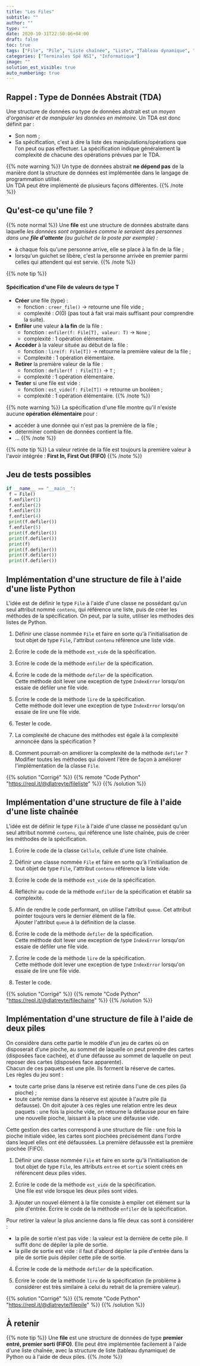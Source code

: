```yaml
---
title: "Les Files"
subtitle: ""
author: ""
type: ""
date: 2020-10-31T22:50:06+04:00
draft: false
toc: true
tags: ["File", "Pile", "Liste chaînée", "Liste", "Tableau dynamique", "Complexité"]
categories: ["Terminales Spé NSI", "Informatique"]
image: ""
solution_est_visible: true
auto_numbering: true
---
```


## Rappel : Type de Données Abstrait (TDA)

Une structure de données ou type de données abstrait est un *moyen d'organiser et de manipuler les données en mémoire*. Un TDA est donc définit par :

- Son nom ;
- Sa spécification, c'est à dire la liste des manipulations/opérations que l'on peut ou pas effectuer.
La spécification indique généralement la complexité de chacune des opérations prévues par le TDA.

{{% note warning %}}
Un type de données abstrait **ne dépend pas** de la manière dont la structure de données est implémentée dans le langage de programmation utilisé.  
Un TDA peut être implémenté de plusieurs façons différentes.
{{% /note %}}

## Qu'est-ce qu'une file ?

{{% note normal %}}
Une **file** est une structure de données abstraite dans laquelle *les données sont organisées comme le seraient des personnes dans une **file d'attente** (au guichet de la poste par exemple) :*

- à chaque fois qu'une personne arrive, elle se place à la fin de la file ;
- lorsqu'un guichet se libère, c'est la personne arrivée en premier parmi celles qui attendent qui est servie.
{{% /note %}}

{{% note tip %}}

#### Spécification d'une File de valeurs de type T

- **Créer** une file (type) :
  - fonction : `creer_file()` $\longrightarrow$ retourne une file vide ;
  - complexité : $O(0)$ (pas tout à fait vrai mais suffisant pour comprendre la suite).
- **Enfiler** une valeur **à la fin** de la file :
  - fonction : `enfiler(f: File[T], valeur: T)` $\longrightarrow$ `None` ;
  - complexité : 1 opération élémentaire.
- **Accéder** à la valeur située au début de la file :
  - fonction : `lire(f: File[T])` $\longrightarrow$ retourne la première valeur de la file ;
  - Complexité : 1 opération élémentaire.
- **Retirer** la première valeur de la file :
  - fonction : `defiler(f : File[T])` $\longrightarrow$ `T` ;
  - complexité : 1 opération élémentaire.
- **Tester** si une file est vide :
  - fonction : `est_vide(f: File[T])` $\longrightarrow$ retourne un booléen ;
  - complexité : 1 opération élémentaire.
{{% /note %}}

{{% note warning %}}
La spécification d'une file montre qu'il n'existe aucune **opération élémentaire** pour&nbsp;:

- accéder à une donnée qui n'est pas la première de la file&nbsp;;
- déterminer combien de données contient la file.
- ...
{{% /note %}}

{{% note tip %}}
La valeur retirée de la file est toujours la première valeur à l'avoir intégrée&nbsp;: **First In, First Out (FIFO)**
{{% /note %}}

## Jeu de tests possibles

```python
if __name__ == "__main__":
 f = File()
 f.enfiler(1)
 f.enfiler(2)
 f.enfiler(3)
 f.enfiler(4)
 print(f.defiler())
 f.enfiler(5)
 print(f.defiler())
 print(f.defiler())
 print(f)
 print(f.defiler())
 print(f.defiler())
 print(f.defiler())
```

## Implémentation d'une structure de file à l'aide d'une liste Python

L'idée est de définir le type `File` à l'aide d'une classe ne possédant qu'un seul attribut nommé `contenu`, qui référence une liste, puis de créer les méthodes de la spécification.
On peut, par la suite, utiliser les méthodes des listes de Python.

1. Définir une classe nommée `File` et faire en sorte qu'à l'initialisation de tout objet de type `File`, l'attribut `contenu` référence une liste vide.

2. Écrire le code de la méthode `est_vide` de la spécification.

3. Écrire le code de la méthode `enfiler` de la spécification.

4. Écrire le code de la méthode `defiler` de la spécification.  
Cette méthode doit lever une exception de type `IndexError` lorsqu'on essaie de défiler une file vide.

5. Écrire le code de la méthode `lire` de la spécification.  
Cette méthode doit lever une exception de type `IndexError` lorsqu'on essaie de lire une file vide.

6. Tester le code.

7. La complexité de chacune des méthodes est égale à la complexité annoncée dans la spécification&nbsp;?

8. Comment pourrait-on améliorer la complexité de la méthode `defiler`&nbsp;?
Modifier toutes les méthodes qui doivent l'être de façon à améliorer l'implémentation de la classe `File`.

{{% solution "Corrigé" %}}
{{% remote "Code Python" "https://repl.it/@dlatreyte/fileliste" %}}
{{% /solution %}}

## Implémentation d'une structure de file à l'aide d'une liste chaînée

L'idée est de définir le type `File` à l'aide d'une classe ne possédant qu'un seul attribut nommé `contenu`, qui référence une liste chaînée, puis de créer les méthodes de la spécification.

1. Écrire le code de la classe `Cellule`, cellule d'une liste chaînée.

2. Définir une classe nommée `File` et faire en sorte qu'à l'initialisation de tout objet de type `File`, l'attribut `contenu` référence la liste vide.

3. Écrire le code de la méthode `est_vide` de la spécification.

4. Réfléchir au code de la méthode `enfiler` de la spécification et établir sa complexité.

5. Afin de rendre le code performant, on utilise l'attribut `queue`. Cet attribut pointer toujours vers le dernier élément de la file.  
Ajouter l'attribut `queue` à la définition de la classe.

6. Écrire le code de la méthode `defiler` de la spécification.  
Cette méthode doit lever une exception de type `IndexError` lorsqu'on essaie de défiler une file vide.

7. Écrire le code de la méthode `lire` de la spécification.  
Cette méthode doit lever une exception de type `IndexError` lorsqu'on essaie de lire une file vide.

8. Tester le code.

{{% solution "Corrigé" %}}
{{% remote "Code Python" "https://repl.it/@dlatreyte/filechaine" %}}
{{% /solution %}}

## Implémentation d'une structure de file à l'aide de deux piles

On considère dans cette partie le modèle d'un jeu de cartes où on disposerait d'une pioche, au sommet de laquelle on peut prendre des cartes (disposées face cachée), et d'une défausse au sommet de laquelle on peut reposer des cartes (disposées face apparente).  
Chacun de ces paquets est une pile. Ils forment la réserve de cartes.  
Les règles du jeu sont :

- toute carte prise dans la réserve est retirée dans l'une de ces piles (la pioche) ;
- toute carte remise dans la réserve est ajoutée à l'autre pile (la défausse).
On doit ajouter à ces règles une relation entre les deux paquets : une fois la pioche vide, on retourne la défausse pour en faire une nouvelle pioche, laissant à la place une défausse vide.

Cette gestion des cartes correspond à une structure de file : une fois la pioche initiale vidée, les cartes sont piochées précisément dans l'ordre dans lequel elles ont été défaussées. La première défaussée est la première piochée (FIFO).

1. Définir une classe nommée `File` et faire en sorte qu'à l'initialisation de tout objet de type `File`, les attributs `entree` et `sortie` soient créés en référencent deux piles vides.

2. Écrire le code de la méthode `est_vide` de la spécification.  
Une file est vide lorsque les deux piles sont vides.

3. Ajouter un nouvel élément à la file consiste à empiler cet élément sur la pile d'entrée.
Écrire le code de la méthode `enfiler` de la spécification.

Pour retirer la valeur la plus ancienne dans la file deux cas sont à considérer :

- la pile de sortie n'est pas vide : la valeur est la dernière de cette pile. Il suffit donc de dépiler la pile de sortie.
- la pille de sortie est vide : il faut d'abord dépiler la pile d'entrée dans la pile de sortie puis dépiler cette pile de sortie.

4. Écrire le code de la méthode `defiler` de la spécification.

5. Écrire le code de la méthode `lire` de la spécification (le problème à considérer est très similaire à celui du retrait de la première valeur).

{{% solution "Corrigé" %}}
{{% remote "Code Python" "https://repl.it/@dlatreyte/filepile" %}}
{{% /solution %}}

## À retenir

{{% note tip %}}
Une **file** est une structure de données de type **premier entré, premier sorti (FIFO)**. Elle peut être implémentée facilement à l'aide d'une liste chaînée, avec la structure de liste (tableau dynamique) de Python ou à l'aide de deux piles.
{{% /note %}}
